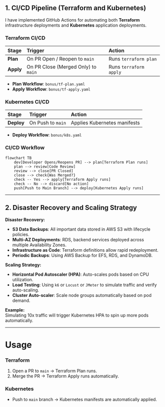 
## 1. CI/CD Pipeline (Terraform and Kubernetes)

I have implemented GitHub Actions for automating both **Terraform** infrastructure deployments and **Kubernetes** application deployments.

### Terraform CI/CD

| Stage | Trigger | Action |
|:------|:--------|:-------|
| **Plan** | On PR Open / Reopen to `main` | Runs `terraform plan` |
| **Apply** | On PR Close (Merged Only) to `main` | Runs `terraform apply` |

- **Plan Workflow**: `bonus/tf-plan.yaml`
- **Apply Workflow**: `bonus/tf-apply.yaml`

### Kubernetes CI/CD

| Stage | Trigger | Action |
|:------|:--------|:-------|
| **Deploy** | On Push to `main` | Applies Kubernetes manifests |

- **Deploy Workflow**: `bonus/k8s.yaml`

### CI/CD Workflow

```mermaid
flowchart TB
    dev[Developer Opens/Reopens PR] --> plan[Terraform Plan runs]
    plan --> review[Code Review]
    review --> close[PR Closed]
    close --> check{Was Merged?}
    check -- Yes --> apply[Terraform Apply runs]
    check -- No --> discard[No action]
    push[Push to Main Branch] --> deploy[Kubernetes Apply runs]
```

---

## 2. Disaster Recovery and Scaling Strategy

**Disaster Recovery:**

- **S3 Data Backups**: All important data stored in AWS S3 with lifecycle policies.
- **Multi-AZ Deployments**: RDS, backend services deployed across multiple Availability Zones.
- **Infrastructure as Code**: Terraform definitions allow rapid redeployment.
- **Periodic Backups**: Using AWS Backup for EFS, RDS, and DynamoDB.

**Scaling Strategy:**

- **Horizontal Pod Autoscaler (HPA)**: Auto-scales pods based on CPU utilization.
- **Load Testing**: Using `k6` or `Locust` or `JMeter` to simulate traffic and verify auto-scaling.
- **Cluster Auto-scaler**: Scale node groups automatically based on pod demand.

**Example:**  
Simulating 10x traffic will trigger Kubernetes HPA to spin up more pods automatically.

---
# Usage

### Terraform

1. Open a PR to `main` → Terraform Plan runs.
2. Merge the PR → Terraform Apply runs automatically.

### Kubernetes

- Push to `main` branch → Kubernetes manifests are automatically applied.
